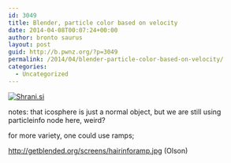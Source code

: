 ```yaml
---
id: 3049
title: Blender, particle color based on velocity
date: 2014-04-08T00:07:24+00:00
author: bronto saurus
layout: post
guid: http://b.pwnz.org/?p=3049
permalink: /2014/04/blender-particle-color-based-on-velocity/
categories:
  - Uncategorized
---
```

[<img src="http://shrani.si/t/T/ef/2E5EOO69/particlecolorbasedonvelo.jpg" style="border: 0px;" alt="Shrani.si" />](http://shrani.si/f/T/ef/2E5EOO69/particlecolorbasedonvelo.png)

notes: that icosphere is just a normal object, but we are still using particleinfo node here, weird?

for more variety, one could use ramps;
  
<http://getblended.org/screens/hairinforamp.jpg> (Olson)